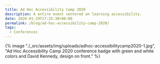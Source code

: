 ```yaml
---
title: Ad Hoc Accessibility Camp 2020
description: A entire event centered on learning accessibility.
date: 2020-01-29T17:25:30+00:00
permalink: /blog/ad-hoc-accessibility-camp-2020/
tags:
  - Conferences
---
```


{% image "./_src/assets/img/uploads/adhoc-accessibilitycamp2020-1.jpg", "Ad Hoc Accessibility Camp 2020 conference badge with green and white colors and David Kennedy, design on front." %}
